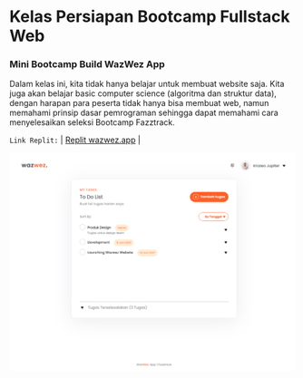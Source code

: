 # Kelas Persiapan Bootcamp Fullstack Web
### Mini Bootcamp Build WazWez App

Dalam kelas ini, kita tidak hanya belajar untuk membuat website saja. Kita juga akan belajar basic computer science (algoritma dan struktur data), dengan harapan para peserta tidak hanya bisa membuat web, namun memahami prinsip dasar pemrograman sehingga dapat memahami cara menyelesaikan seleksi Bootcamp Fazztrack.




`Link Replit:` | [Replit wazwez.app](https://replit.com/@ImamBasri/wazwez-app-or-fazztrack#index.html) |


![WazWez App.png](https://github.com/imbasri-dev/fazztrack-wazwez-app/blob/99125e754150f1f5de65368f373fb3ba9324dde7/assets/img/Tugas.png?raw=true)
